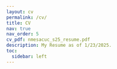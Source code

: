 ```yaml
---
layout: cv
permalink: /cv/
title: CV
nav: true
nav_order: 5
cv_pdf: nmesacuc_s25_resume.pdf
description: My Resume as of 1/23/2025.
toc:
  sidebar: left
---
```

